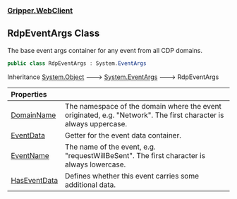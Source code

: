 ### [Gripper.WebClient](Gripper_WebClient 'Gripper.WebClient')
## RdpEventArgs Class
The base event args container for any event from all CDP domains.  
```csharp
public class RdpEventArgs : System.EventArgs
```

Inheritance [System.Object](https://docs.microsoft.com/en-us/dotnet/api/System.Object 'System.Object') &#129106; [System.EventArgs](https://docs.microsoft.com/en-us/dotnet/api/System.EventArgs 'System.EventArgs') &#129106; RdpEventArgs  

| Properties | |
| :--- | :--- |
| [DomainName](Gripper_WebClient_RdpEventArgs_DomainName 'Gripper.WebClient.RdpEventArgs.DomainName') | The namespace of the domain where the event originated, e.g. "Network". The first character is always uppercase.<br/> |
| [EventData](Gripper_WebClient_RdpEventArgs_EventData 'Gripper.WebClient.RdpEventArgs.EventData') | Getter for the event data container.<br/> |
| [EventName](Gripper_WebClient_RdpEventArgs_EventName 'Gripper.WebClient.RdpEventArgs.EventName') | The name of the event, e.g. "requestWillBeSent". The first character is always lowercase.<br/> |
| [HasEventData](Gripper_WebClient_RdpEventArgs_HasEventData 'Gripper.WebClient.RdpEventArgs.HasEventData') | Defines whether this event carries some additional data.<br/> |
